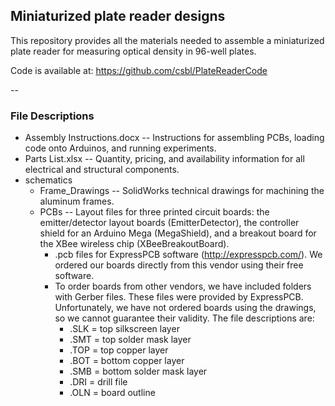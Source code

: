 ## Miniaturized plate reader designs
This repository provides all the materials needed to assemble a miniaturized plate reader for measuring optical density in 96-well plates. 

Code is available at: https://github.com/csbl/PlateReaderCode

-- 
### File Descriptions
* Assembly Instructions.docx -- Instructions for assembling PCBs, loading code onto Arduinos, and running experiments.
* Parts List.xlsx -- Quantity, pricing, and availability information for all electrical and structural components.
* schematics
    + Frame_Drawings -- SolidWorks technical drawings for machining the aluminum frames.
    + PCBs -- Layout files for three printed circuit boards:  the emitter/detector layout boards (EmitterDetector), the controller shield for an Arduino Mega (MegaShield), and a breakout board for the XBee wireless chip (XBeeBreakoutBoard).
        - .pcb files for ExpressPCB software (http://expresspcb.com/).  We ordered our boards directly from this vendor using their free software.
        - To order boards from other vendors, we have included folders with Gerber files.  These files were provided by ExpressPCB.  Unfortunately, we have not ordered boards using the drawings, so we cannot guarantee their validity.  The file descriptions are:
            * .SLK = top silkscreen layer
            * .SMT = top solder mask layer
            * .TOP = top copper layer
            * .BOT = bottom copper layer
            * .SMB = bottom solder mask layer
            * .DRI = drill file
            * .OLN = board outline
        

